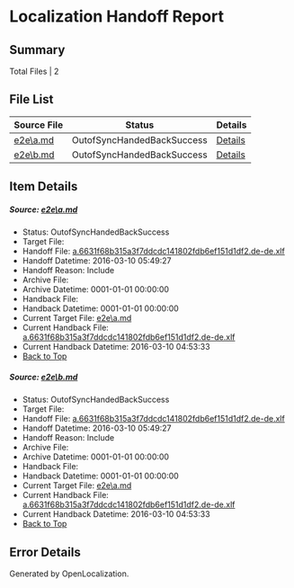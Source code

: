 # <a name='report-top'></a> Localization Handoff Report

## Summary
 Total Files | 2

## File List
 Source File | Status | Details 
 ----------- | ------ | ------- 
 [e2e\a.md](https://github.com/OpenLocalizationTest/oltest/blob/dc3e94321fed80a3f06baf11a149debaeecd2fcd/e2e/a.md) | OutofSyncHandedBackSuccess | [Details](#fc0b58f45ab314fa80886e49baca7feb797510171)
 [e2e\b.md](https://github.com/OpenLocalizationTest/oltest/blob/dc3e94321fed80a3f06baf11a149debaeecd2fcd/e2e/b.md) | OutofSyncHandedBackSuccess | [Details](#fc0b58f45ab314fa80886e49baca7feb797510172)

## Item Details
##### <a name='fc0b58f45ab314fa80886e49baca7feb797510171'></a> Source: [e2e\a.md](https://github.com/OpenLocalizationTest/oltest/blob/dc3e94321fed80a3f06baf11a149debaeecd2fcd/e2e/a.md)
* Status: OutofSyncHandedBackSuccess
* Target File: 
* Handoff File: [a.6631f68b315a3f7ddcdc141802fdb6ef151d1df2.de-de.xlf](https://github.com/OpenLocalizationTestOrg/olhandoff/blob/14d4ebde0d107315b29aa767fc275e951a807109/ol-handoff/OpenLocalizationTestOrg/oltest.de-de/xinjiang/ht/a.6631f68b315a3f7ddcdc141802fdb6ef151d1df2.de-de.xlf)
* Handoff Datetime: 2016-03-10 05:49:27
* Handoff Reason: Include
* Archive File: 
* Archive Datetime: 0001-01-01 00:00:00
* Handback File: 
* Handback Datetime: 0001-01-01 00:00:00
* Current Target File: [e2e\a.md](https://github.com/OpenLocalizationTestOrg/oltest.de-de/blob/b1e5b35d9e5a578fa16bc73772d885e1c2a8ed20/e2e/a.md)
* Current Handback File: [a.6631f68b315a3f7ddcdc141802fdb6ef151d1df2.de-de.xlf](https://github.com/OpenLocalizationTestOrg/olhandback/blob/28b9f4cd7fd9c326da605e6e56086e5d62facf8f/ol-handback/OpenLocalizationTestOrg/oltest.de-de/xinjiang/ht/a.6631f68b315a3f7ddcdc141802fdb6ef151d1df2.de-de.xlf)
* Current Handback Datetime: 2016-03-10 04:53:33
* [Back to Top](#report-top)

##### <a name='fc0b58f45ab314fa80886e49baca7feb797510172'></a> Source: [e2e\b.md](https://github.com/OpenLocalizationTest/oltest/blob/dc3e94321fed80a3f06baf11a149debaeecd2fcd/e2e/b.md)
* Status: OutofSyncHandedBackSuccess
* Target File: 
* Handoff File: [a.6631f68b315a3f7ddcdc141802fdb6ef151d1df2.de-de.xlf](https://github.com/OpenLocalizationTestOrg/olhandoff/blob/14d4ebde0d107315b29aa767fc275e951a807109/ol-handoff/OpenLocalizationTestOrg/oltest.de-de/xinjiang/ht/a.6631f68b315a3f7ddcdc141802fdb6ef151d1df2.de-de.xlf)
* Handoff Datetime: 2016-03-10 05:49:27
* Handoff Reason: Include
* Archive File: 
* Archive Datetime: 0001-01-01 00:00:00
* Handback File: 
* Handback Datetime: 0001-01-01 00:00:00
* Current Target File: [e2e\a.md](https://github.com/OpenLocalizationTestOrg/oltest.de-de/blob/b1e5b35d9e5a578fa16bc73772d885e1c2a8ed20/e2e/a.md)
* Current Handback File: [a.6631f68b315a3f7ddcdc141802fdb6ef151d1df2.de-de.xlf](https://github.com/OpenLocalizationTestOrg/olhandback/blob/28b9f4cd7fd9c326da605e6e56086e5d62facf8f/ol-handback/OpenLocalizationTestOrg/oltest.de-de/xinjiang/ht/a.6631f68b315a3f7ddcdc141802fdb6ef151d1df2.de-de.xlf)
* Current Handback Datetime: 2016-03-10 04:53:33
* [Back to Top](#report-top)


## Error Details

Generated by OpenLocalization.
